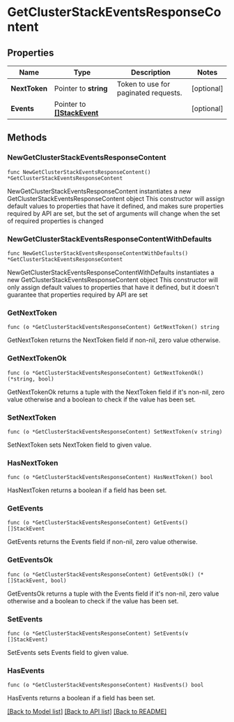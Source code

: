 # GetClusterStackEventsResponseContent

## Properties

Name | Type | Description | Notes
------------ | ------------- | ------------- | -------------
**NextToken** | Pointer to **string** | Token to use for paginated requests. | [optional] 
**Events** | Pointer to [**[]StackEvent**](StackEvent.md) |  | [optional] 

## Methods

### NewGetClusterStackEventsResponseContent

`func NewGetClusterStackEventsResponseContent() *GetClusterStackEventsResponseContent`

NewGetClusterStackEventsResponseContent instantiates a new GetClusterStackEventsResponseContent object
This constructor will assign default values to properties that have it defined,
and makes sure properties required by API are set, but the set of arguments
will change when the set of required properties is changed

### NewGetClusterStackEventsResponseContentWithDefaults

`func NewGetClusterStackEventsResponseContentWithDefaults() *GetClusterStackEventsResponseContent`

NewGetClusterStackEventsResponseContentWithDefaults instantiates a new GetClusterStackEventsResponseContent object
This constructor will only assign default values to properties that have it defined,
but it doesn't guarantee that properties required by API are set

### GetNextToken

`func (o *GetClusterStackEventsResponseContent) GetNextToken() string`

GetNextToken returns the NextToken field if non-nil, zero value otherwise.

### GetNextTokenOk

`func (o *GetClusterStackEventsResponseContent) GetNextTokenOk() (*string, bool)`

GetNextTokenOk returns a tuple with the NextToken field if it's non-nil, zero value otherwise
and a boolean to check if the value has been set.

### SetNextToken

`func (o *GetClusterStackEventsResponseContent) SetNextToken(v string)`

SetNextToken sets NextToken field to given value.

### HasNextToken

`func (o *GetClusterStackEventsResponseContent) HasNextToken() bool`

HasNextToken returns a boolean if a field has been set.

### GetEvents

`func (o *GetClusterStackEventsResponseContent) GetEvents() []StackEvent`

GetEvents returns the Events field if non-nil, zero value otherwise.

### GetEventsOk

`func (o *GetClusterStackEventsResponseContent) GetEventsOk() (*[]StackEvent, bool)`

GetEventsOk returns a tuple with the Events field if it's non-nil, zero value otherwise
and a boolean to check if the value has been set.

### SetEvents

`func (o *GetClusterStackEventsResponseContent) SetEvents(v []StackEvent)`

SetEvents sets Events field to given value.

### HasEvents

`func (o *GetClusterStackEventsResponseContent) HasEvents() bool`

HasEvents returns a boolean if a field has been set.


[[Back to Model list]](../README.md#documentation-for-models) [[Back to API list]](../README.md#documentation-for-api-endpoints) [[Back to README]](../README.md)


